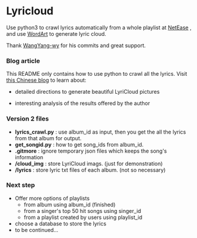 # Lyricloud
Use python3 to crawl lyrics automatically from a whole playlist at [NetEase](https://music.163.com/) , and use [WordArt](https://wordart.com/)  to generate lyric cloud.

Thank [WangYang-wy](https://github.com/WangYang-wy) for his commits and great support.

### Blog article
This README only contains how to use python to crawl all the lyrics. Visit [this Chinese blog](https://viciayuan.github.io/2017/12/07/LyriCloud/#more) to learn about: 
* detailed directions to generate beautiful LyriCloud pictures 
+ interesting analysis of the results offered by the author

### Version 2 files
- **lyrics_crawl.py** : use album_id as input, then you get the all the lyrics from that album for output.
- **get_songid.py** : how to get song_ids from album_id.
- **.gitmore** : ignore temporary json files which keeps the song's information
- **/cloud_img** : store LyriCloud imags. (just for demonstration)
- **/lyrics** : store lyric txt files of each album. (not so necessary)

### Next step
- Offer more options of playlists
    - from album using album_id (finished)
    - from a singer's top 50 hit songs using singer_id
    - from a playlist created by users using playlist_id
- choose a database to store the lyrics
- to be continued...
